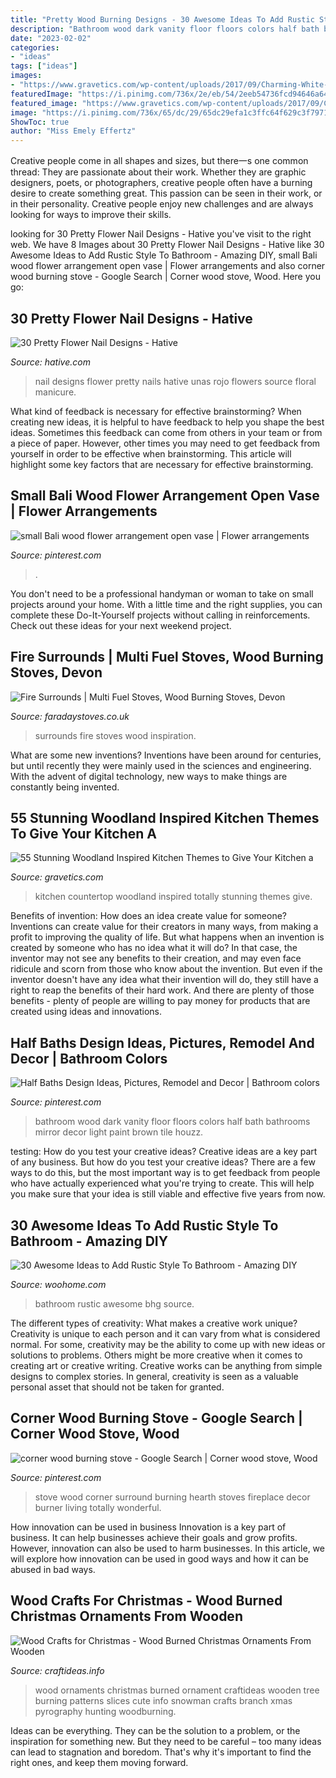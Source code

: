 ```yaml
---
title: "Pretty Wood Burning Designs - 30 Awesome Ideas To Add Rustic Style To Bathroom"
description: "Bathroom wood dark vanity floor floors colors half bath bathrooms mirror decor light paint brown tile houzz"
date: "2023-02-02"
categories:
- "ideas"
tags: ["ideas"]
images:
- "https://www.gravetics.com/wp-content/uploads/2017/09/Charming-White-Kitchen-with-Countertop-Made-Of-Reclaimed-Wood.jpg"
featuredImage: "https://i.pinimg.com/736x/2e/eb/54/2eeb54736fcd94646a6484a46615a6ba--bathroom-colors-bathroom-mirrors.jpg"
featured_image: "https://www.gravetics.com/wp-content/uploads/2017/09/Charming-White-Kitchen-with-Countertop-Made-Of-Reclaimed-Wood.jpg"
image: "https://i.pinimg.com/736x/65/dc/29/65dc29efa1c3ffc64f629c3f79711c07.jpg"
ShowToc: true
author: "Miss Emely Effertz"
---
```



Creative people come in all shapes and sizes, but there一s one common thread: They are passionate about their work. Whether they are graphic designers, poets, or photographers, creative people often have a burning desire to create something great. This passion can be seen in their work, or in their personality. Creative people enjoy new challenges and are always looking for ways to improve their skills.

	

		
looking for 30 Pretty Flower Nail Designs - Hative you've visit to the right web. We have 8 Images about 30 Pretty Flower Nail Designs - Hative like 30 Awesome Ideas to Add Rustic Style To Bathroom - Amazing DIY, small Bali wood flower arrangement open vase | Flower arrangements and also corner wood burning stove - Google Search | Corner wood stove, Wood. Here you go:
		
    
## 30 Pretty Flower Nail Designs - Hative

<img loading=lazy src="http://hative.com/wp-content/uploads/2014/11/flower-nail-designs/12-pretty-flower-nail-designs.jpg" onerror="this.onerror=null;this.src='https://tse3.mm.bing.net/th?id=OIP.mRKtugqKCQ-82dtkykivvgHaLJ&amp;pid=15.1';" alt="30 Pretty Flower Nail Designs - Hative">

_Source: hative.com_

>nail designs flower pretty nails hative unas rojo flowers source floral manicure. 

	

What kind of feedback is necessary for effective brainstorming?
When creating new ideas, it is helpful to have feedback to help you shape the best ideas. Sometimes this feedback can come from others in your team or from a piece of paper. However, other times you may need to get feedback from yourself in order to be effective when brainstorming. This article will highlight some key factors that are necessary for effective brainstorming.

    
## Small Bali Wood Flower Arrangement Open Vase | Flower Arrangements

<img loading=lazy src="https://i.pinimg.com/736x/5f/28/03/5f280341fc14b56d3792caa1747ee2ea--wood-flowers-flower-arrangements.jpg" onerror="this.onerror=null;this.src='https://tse3.mm.bing.net/th?id=OIP._AUShPVhAzTSflr5Q9ySPQHaJ3&amp;pid=15.1';" alt="small Bali wood flower arrangement open vase | Flower arrangements">

_Source: pinterest.com_

>. 

	

You don't need to be a professional handyman or woman to take on small projects around your home. With a little time and the right supplies, you can complete these Do-It-Yourself projects without calling in reinforcements. Check out these ideas for your next weekend project.

    
## Fire Surrounds | Multi Fuel Stoves, Wood Burning Stoves, Devon

<img loading=lazy src="https://www.faradaystoves.co.uk/uploads/1/2/7/0/127027879/fire-surrounds-gallery4.jpg" onerror="this.onerror=null;this.src='https://tse4.mm.bing.net/th?id=OIP._OUwkvbwkz96PYUkCkcjNQHaHa&amp;pid=15.1';" alt="Fire Surrounds | Multi Fuel Stoves, Wood Burning Stoves, Devon">

_Source: faradaystoves.co.uk_

>surrounds fire stoves wood inspiration. 

	

What are some new inventions?
Inventions have been around for centuries, but until recently they were mainly used in the sciences and engineering. With the advent of digital technology, new ways to make things are constantly being invented.

    
## 55 Stunning Woodland Inspired Kitchen Themes To Give Your Kitchen A

<img loading=lazy src="https://www.gravetics.com/wp-content/uploads/2017/09/Charming-White-Kitchen-with-Countertop-Made-Of-Reclaimed-Wood.jpg" onerror="this.onerror=null;this.src='https://tse1.mm.bing.net/th?id=OIP.y9AMe_evb7vZmQ2pIM3p5gHaIK&amp;pid=15.1';" alt="55 Stunning Woodland Inspired Kitchen Themes to Give Your Kitchen a">

_Source: gravetics.com_

>kitchen countertop woodland inspired totally stunning themes give. 

	

Benefits of invention: How does an idea create value for someone?
Inventions can create value for their creators in many ways, from making a profit to improving the quality of life. But what happens when an invention is created by someone who has no idea what it will do? In that case, the inventor may not see any benefits to their creation, and may even face ridicule and scorn from those who know about the invention. But even if the inventor doesn't have any idea what their invention will do, they still have a right to reap the benefits of their hard work. And there are plenty of those benefits - plenty of people are willing to pay money for products that are created using ideas and innovations.

    
## Half Baths Design Ideas, Pictures, Remodel And Decor | Bathroom Colors

<img loading=lazy src="https://i.pinimg.com/736x/2e/eb/54/2eeb54736fcd94646a6484a46615a6ba--bathroom-colors-bathroom-mirrors.jpg" onerror="this.onerror=null;this.src='https://tse3.mm.bing.net/th?id=OIP.ij---hLEZRkaejDrFskrpQHaJ4&amp;pid=15.1';" alt="Half Baths Design Ideas, Pictures, Remodel and Decor | Bathroom colors">

_Source: pinterest.com_

>bathroom wood dark vanity floor floors colors half bath bathrooms mirror decor light paint brown tile houzz. 

	

testing: How do you test your creative ideas?
Creative ideas are a key part of any business. But how do you test your creative ideas? There are a few ways to do this, but the most important way is to get feedback from people who have actually experienced what you're trying to create. This will help you make sure that your idea is still viable and effective five years from now.

    
## 30 Awesome Ideas To Add Rustic Style To Bathroom - Amazing DIY

<img loading=lazy src="https://www.woohome.com/wp-content/uploads/2017/07/Add-Rustic-Feel-to-Bathroom-4.jpg" onerror="this.onerror=null;this.src='https://tse3.mm.bing.net/th?id=OIP.PTlBs3w5Msq7nCP71zdslwHaLK&amp;pid=15.1';" alt="30 Awesome Ideas to Add Rustic Style To Bathroom - Amazing DIY">

_Source: woohome.com_

>bathroom rustic awesome bhg source. 

	

The different types of creativity: What makes a creative work unique?
Creativity is unique to each person and it can vary from what is considered normal. For some, creativity may be the ability to come up with new ideas or solutions to problems. Others might be more creative when it comes to creating art or creative writing. Creative works can be anything from simple designs to complex stories. In general, creativity is seen as a valuable personal asset that should not be taken for granted.

    
## Corner Wood Burning Stove - Google Search | Corner Wood Stove, Wood

<img loading=lazy src="https://i.pinimg.com/736x/65/dc/29/65dc29efa1c3ffc64f629c3f79711c07.jpg" onerror="this.onerror=null;this.src='https://tse3.mm.bing.net/th?id=OIP.zol76nuBq4CObHLpsEIDtQHaJ3&amp;pid=15.1';" alt="corner wood burning stove - Google Search | Corner wood stove, Wood">

_Source: pinterest.com_

>stove wood corner surround burning hearth stoves fireplace decor burner living totally wonderful. 

	

How innovation can be used in business
Innovation is a key part of business. It can help businesses achieve their goals and grow profits. However, innovation can also be used to harm businesses. In this article, we will explore how innovation can be used in good ways and how it can be abused in bad ways.

    
## Wood Crafts For Christmas - Wood Burned Christmas Ornaments From Wooden

<img loading=lazy src="https://www.craftideas.info/assets/images/Wood_Burned_Christmas_Ornaments_3.jpg" onerror="this.onerror=null;this.src='https://tse4.mm.bing.net/th?id=OIP.Nosvm_16FXxDEG91G8jUiQAAAA&amp;pid=15.1';" alt="Wood Crafts for Christmas - Wood Burned Christmas Ornaments From Wooden">

_Source: craftideas.info_

>wood ornaments christmas burned ornament craftideas wooden tree burning patterns slices cute info snowman crafts branch xmas pyrography hunting woodburning. 

	

Ideas can be everything. They can be the solution to a problem, or the inspiration for something new. But they need to be careful – too many ideas can lead to stagnation and boredom. That's why it's important to find the right ones, and keep them moving forward.

